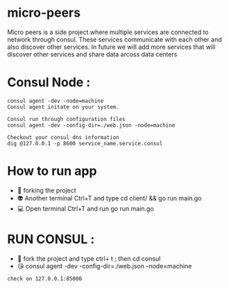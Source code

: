 # micro-peers

Micro peers is a side project where multiple services are connected to network through consul.
These services communicate with each other and also discover other services. In future we will add more services that will discover other services and share data arcoss data centers

# Consul Node :

    consul agent -dev -node=machine 
    Consul agent initate on your system.

    Consul run through configuration files
    consul agent -dev -config-dir=./web.json -node=machine

    Checkout your consul dns information
    dig @127.0.0.1 -p 8600 service_name.service.consul

# How to run app

   - 👀 forking the project
   - 👽 Another terminal Ctrl+T and type cd client/ && go run main.go 
   - 💻 Open terminal Ctrl+T and run go run main.go


# RUN CONSUL :

   - 👀 fork the project and type ctrl+ t ; then cd consul
   - 😘 consul agent -dev -config-dir=./web.json -node=machine

    check on 127.0.0.1:85000
